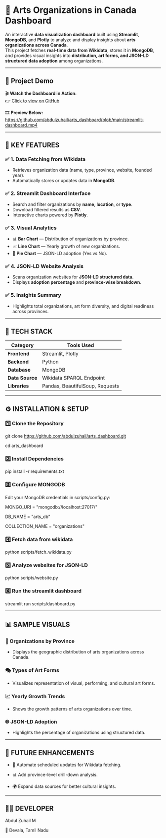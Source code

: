 # 🎨 **Arts Organizations in Canada Dashboard**

An interactive **data visualization dashboard** built using **Streamlit**, **MongoDB**, and **Plotly** to analyze and display insights about **arts organizations across Canada**.  
This project fetches **real-time data from Wikidata**, stores it in **MongoDB**, and provides visual insights into **distribution, art forms, and JSON-LD structured data adoption** among organizations.

---

## 🎥 **Project Demo**

🎬 **Watch the Dashboard in Action:**  
👉 [Click to view on GitHub](https://github.com/abdulzuhail/arts_dashboard/blob/main/streamlit-dashboard.mp4)

🎞️ **Preview Below:**  
https://github.com/abdulzuhail/arts_dashboard/blob/main/streamlit-dashboard.mp4

---

## 🚀 **KEY FEATURES**

### ✅ **1. Data Fetching from Wikidata**
- Retrieves organization data (name, type, province, website, founded year).
- Automatically stores or updates data in **MongoDB**.

### ✅ **2. Streamlit Dashboard Interface**
- Search and filter organizations by **name**, **location**, or **type**.
- Download filtered results as **CSV**.
- Interactive charts powered by **Plotly**.

### ✅ **3. Visual Analytics**
- 📊 **Bar Chart** — Distribution of organizations by province.  
- 📈 **Line Chart** — Yearly growth of new organizations.  
- 🥧 **Pie Chart** — JSON-LD adoption (Yes vs No).

### ✅ **4. JSON-LD Website Analysis**
- Scans organization websites for **JSON-LD structured data**.
- Displays **adoption percentage** and **province-wise breakdown**.

### ✅ **5. Insights Summary**
- Highlights total organizations, art form diversity, and digital readiness across provinces.

---

## 🧠 **TECH STACK**

| Category | Tools Used |
|-----------|------------|
| **Frontend** | Streamlit, Plotly |
| **Backend** | Python |
| **Database** | MongoDB |
| **Data Source** | Wikidata SPARQL Endpoint |
| **Libraries** | Pandas, BeautifulSoup, Requests |

---

## ⚙️ **INSTALLATION & SETUP**

### 1️⃣ **Clone the Repository**
git clone https://github.com/abdulzuhail/arts_dashboard.git

cd arts_dashboard
### 2️⃣ **Install Dependencies**
pip install -r requirements.txt
### 3️⃣ **Configure MONGODB**
Edit your MongoDB credentials in scripts/config.py:

MONGO_URI = "mongodb://localhost:27017/"

DB_NAME = "arts_db"

COLLECTION_NAME = "organizations"

### **4️⃣ Fetch data from wikidata**
python scripts/fetch_wikidata.py

### **5️⃣ Analyze websites for JSON-LD**
python scripts/website.py

### **6️⃣ Run the streamlit dashboard**
streamlit run scripts/dashboard.py

---
## 📊 SAMPLE VISUALS
### 📍 Organizations by Province
- Displays the geographic distribution of arts organizations across Canada.

### 🎭 Types of Art Forms
- Visualizes representation of visual, performing, and cultural art forms.

### 📈 Yearly Growth Trends
- Shows the growth patterns of arts organizations over time.

### 🌐 JSON-LD Adoption
 - Highlights the percentage of organizations using structured data.
---

## 🧩 FUTURE ENHANCEMENTS

- 🔁 Automate scheduled updates for Wikidata fetching.

- 📊 Add province-level drill-down analysis.

- 🌍 Expand data sources for better cultural insights.
---

## 👨‍💻 DEVELOPER

Abdul Zuhail M

📍 Devala, Tamil Nadu

